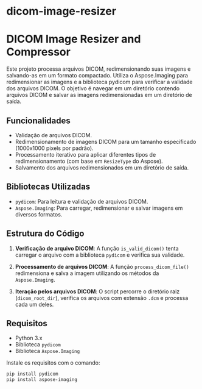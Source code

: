 # dicom-image-resizer

# DICOM Image Resizer and Compressor

Este projeto processa arquivos DICOM, redimensionando suas imagens e salvando-as em um formato compactado. Utiliza o Aspose.Imaging para redimensionar as imagens e a biblioteca pydicom para verificar a validade dos arquivos DICOM. O objetivo é navegar em um diretório contendo arquivos DICOM e salvar as imagens redimensionadas em um diretório de saída.

## Funcionalidades

- Validação de arquivos DICOM.
- Redimensionamento de imagens DICOM para um tamanho especificado (1000x1000 pixels por padrão).
- Processamento iterativo para aplicar diferentes tipos de redimensionamento (com base em `ResizeType` do Aspose).
- Salvamento dos arquivos redimensionados em um diretório de saída.
  
## Bibliotecas Utilizadas

- `pydicom`: Para leitura e validação de arquivos DICOM.
- `Aspose.Imaging`: Para carregar, redimensionar e salvar imagens em diversos formatos.

## Estrutura do Código

1. **Verificação de arquivo DICOM**: A função `is_valid_dicom()` tenta carregar o arquivo com a biblioteca `pydicom` e verifica sua validade.
   
2. **Processamento de arquivos DICOM**: A função `process_dicom_file()` redimensiona e salva a imagem utilizando os métodos da `Aspose.Imaging`.

3. **Iteração pelos arquivos DICOM**: O script percorre o diretório raiz (`dicom_root_dir`), verifica os arquivos com extensão `.dcm` e processa cada um deles.

## Requisitos

- Python 3.x
- Biblioteca `pydicom`
- Biblioteca `Aspose.Imaging`

Instale os requisitos com o comando:

```bash
pip install pydicom
pip install aspose-imaging
